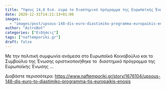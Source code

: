 ```yaml
---
title: "Ύψους 14,8 δισ. ευρώ το διαστημικό πρόγραμμα της Ευρωπαϊκής Ένωσης"
date: 2020-12-31T14:21:13+01:00
images:
  - "images/post/upsous-148-dis-euro-diastimiko-programma-europaikis-enosis.jpg"
author: "AstroBot"
categories: ["Ειδήσεις"]
tags: ["naftemporiki.gr"]
draft: false
---
```


Με την πολιτική συμφωνία ανάμεσα στο Ευρωπαϊκό Κοινοβούλιο και το Συμβούλιο της Ένωσης οριστικοποιήθηκε το  διαστημικό πρόγραμμα της Ευρωπαϊκής Ένωσης ...

Διαβάστε περισσότερα: https://www.naftemporiki.gr/story/1676104/upsous-148-dis-euro-to-diastimiko-programma-tis-europaikis-enosis
